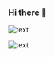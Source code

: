 ### Hi there 👋

<!--
**Tiranisu/Tiranisu** is a ✨ _special_ ✨ repository because its `README.md` (this file) appears on your GitHub profile.

Here are some ideas to get you started:

- 🔭 I’m currently working on ...
- 🌱 I’m currently learning ...
- 👯 I’m looking to collaborate on ...
- 🤔 I’m looking for help with ...
- 💬 Ask me about ...
- 📫 How to reach me: ...
- 😄 Pronouns: ...
- ⚡ Fun fact: ...
-->
![text](https://github-readme-stats.vercel.app/api?username=Tiranisu&theme=great-gatsby "stats")

![text](https://github-readme-stats.vercel.app/api/top-langs/?username=Tiranisu&layout=compact&theme=great-gatsby "stats")
